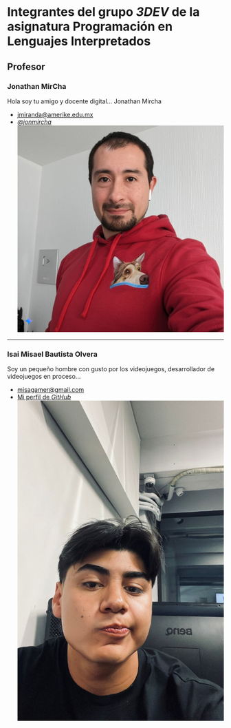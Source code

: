 # Integrantes del grupo _3DEV_ de la asignatura Programación en Lenguajes Interpretados

## Profesor

### Jonathan MirCha

Hola soy tu amigo y docente digital... Jonathan Mircha

- [jmiranda@amerike.edu.mx](jmiranda@amerike.edu.mx)
- [_@jonmircha_](https://github.com/jonmircha)
  ![Jonathan MirCha](./img/jonmirchaia.jpeg)

---

### Isai Misael Bautista Olvera
Soy un pequeño hombre con gusto por los videojuegos, desarrollador de videojuegos en proceso... 
 - [misagamer@gmail.com](tucorreo@amerike.edu.mx)
 - [Mi perfil de _GitHub_](https://github.com/Misalmon1341)
 ![Isai Misael Bautista Olvera](./img/misafoto.jpg)

